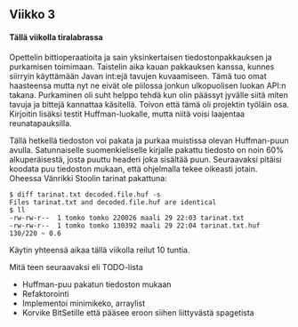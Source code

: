 ## Viikko 3

#### Tällä viikolla tiralabrassa
Opettelin bittioperaatioita ja sain yksinkertaisen tiedostonpakkauksen ja purkamisen toimimaan.
Taistelin aika kauan pakkauksen kanssa, kunnes siirryin käyttämään Javan int:ejä tavujen kuvaamiseen.
Tämä tuo omat haasteensa mutta nyt ne eivät ole piilossa jonkun ulkopuolisen luokan API:n takana. 
Purkaminen oli suht helppo tehdä kun olin päässyt jyvälle siitä miten tavuja ja bittejä kannattaa käsitellä.
Toivon että tämä oli projektin työläin osa. 
Kirjoitin lisäksi testit Huffman-luokalle, mutta niitä voisi laajentaa reunatapauksilla.

Tällä hetkellä tiedoston voi pakata ja purkaa muistissa olevan Huffman-puun avulla.
Satunnaiselle suomenkieliselle kirjalle pakattu tiedosto on noin 60% alkuperäisestä, josta puuttu headeri joka sisältää puun. 
Seuraavaksi pitäisi koodata puu tiedoston mukaan, että ohjelmalla tekee oikeasti jotain. 
Oheessa Vänrikki Stoolin tarinat pakattuna: 

```
$ diff tarinat.txt decoded.file.huf -s
Files tarinat.txt and decoded.file.huf are identical
$ ll
-rw-rw-r--  1 tomko tomko 220026 maali 29 22:03 tarinat.txt
-rw-rw-r--  1 tomko tomko 130392 maali 29 22:04 tarinat.txt.huf
130/220 ~ 0.6
```

Käytin yhteensä aikaa tällä viikolla reilut 10 tuntia.

Mitä teen seuraavaksi eli TODO-lista

* Huffman-puu pakatun tiedoston mukaan
* Refaktorointi
* Implementoi minimikeko, arraylist
* Korvike BitSetille että pääsee eroon siihen liittyvästä spagetista 
